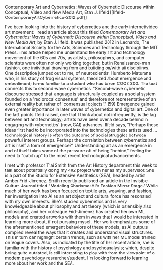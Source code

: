 Contemporary Art and Cybernetics: Waves of Cybernetic Discourse within Conceptual, Video and New Media Art, Etan J. Ilfeld
[[Ilfeld-ContemporaryArtCybernetics-2012.pdf]]

I've been looking into the history of cybernetics and the early internet/video art movement; I read an article about this titled *Contemporary Art and Cybernetics: Waves of Cybernetic Discourse within Conceptual, Video and New Media Art*, by Etan J. Ilfeld. It was published 2012 in Leonardo, The International Society for the Arts, Sciences and Technology through the MIT Press. This article helped me understand the early art and technology movement of the 60s and 70s, as artists, philosophers, and computer scientists were often not only working together, but in Renaissance-man fashion, one individual drawing from and building on/with all disciplines. One description jumped out to me, of neuroscientist Humberto Maturana who, in his study of frog visual systems, theorized about emergence and embodiment; terms familiar to a student who has taken COGS 300. The text connects this to second-wave cybernetics: "Second-wave cybernetic discourse stressed that language is structurally coupled as a social system founded on a 'reciprocal consensus' and therefore not representative of an external reality but rather of 'consensual objects'." (59) Emergence gained even greater importance in later waves of cybernetics and digital art. One of the last points Ilfeld raised, one that I think about not infrequently, is the lag between art and technology; artists have been over a decade behind in engaging with cybernetics' (now, GAI) advances. Ilfeld says, "Perhaps these ideas first had to be incorporated into the technologies these artists used ... technological history is often the outcome of social struggles between powerful interest groups. Perhaps the correlation between cybernetics and art is itself a form of emergence?" Understanding art as an emergence in and of itself takes some of the pressure off of being "behind," feeling the need to "catch up" to the most recent technological advancements. 

I met with professor T'ai Smith from the Art History department this week to talk about potentially doing my 402 project with her as my supervisor. She is a part of the Studio for Extensive Aesthetics (SEA), headed by artist Amber Frid-Jimenez. Smith recently published an article in the Invisible Culture Journal titled "Modeling Charisma: AI's Fashion Mirror Stage." While much of her work has been focused on textile arts, weaving, and fashion, her investigation into AI as an art object and cultural force has resonated with my own interests. She's studied cybernetics and is very knowledgeable about philosophy and art theory (which is ostensibly also philosophy), and her colleague Frid-Jimenez has created her own ML models and created artworks with them in ways that I would be interested in learning more about, if not pursuing myself. Her work emphasizes some of the aforementioned emergent behaviors of these models, as AI outputs compiled reveal the ways that it creates and understand visual structures. This in turn can highlight certain trends, such as with her ML model trained on Vogue covers. Also, as indicated by the title of her recent article, she is familiar with the history of psychology and psychoanalysis; which, despite being quite outdated, is still interesting to play with from the viewpoint of a modern psychology researcher/student. I'm looking forward to learning more about her work and the SEA.
